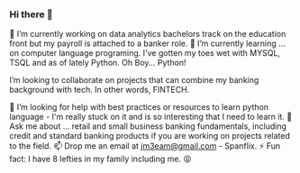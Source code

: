 ### Hi there 👋
🔭 I’m currently working on data analytics bachelors track on the education front but my payroll is attached to a banker role.
🌱 I’m currently learning ... on computer language programing. I've gotten my toes wet with MYSQL, TSQL and as of lately Python. Oh Boy... Python!

I’m looking to collaborate on projects that can combine my banking background with tech. In other words, FINTECH.

🤔 I’m looking for help with best practices or resources to learn python language - I'm really stuck on it and is so interesting that I need to learn it.
💬 Ask me about ... retail and small business banking fundamentals, including credit and standard banking products if you are working on projects related to the field.
📫 Drop me an email at jm3eam@gmail.com - Spanflix.
⚡ Fun fact: I have 8 lefties in my family including me. 😝

